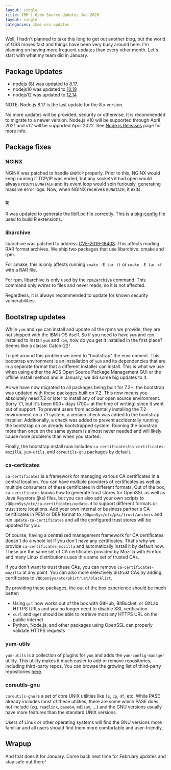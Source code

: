 ```yaml
---
layout: single
title: IBM i Open Source Updates Jan 2020
layout: single
categories: ibmi-oss-updates
---
```


Well, I hadn't planned to take this long to get out another blog, but the world of OSS moves fast and things have been very busy around here. I'm planning on having more frequent updates than every other month. Let's start with what my team did in January.


## Package Updates

- nodejs (8) was updated to [8.17](https://nodejs.org/en/blog/release/v8.17.0/).
- nodejs10 was updated to [10.19](https://nodejs.org/en/blog/release/v10.19.0/)
- nodejs12 was updated to [12.14](https://nodejs.org/en/blog/release/v12.14.0/)

NOTE: Node.js 8.17 is the last update for the 8.x version.

No more updates will be provided, security or otherwise. It is recommended to migrate to a newer version. Node.js v10 will be supported through April 2021 and v12 will be supported April 2022. See [Node.js Releases](https://nodejs.org/en/about/releases) page for more info.

## Package fixes

### NGINX

NGINX was patched to handle `ENDTCP` properly. Prior to this, NGINX would keep running if TCP/IP was ended, but any sockets it had open would always return `EUNATACH` and its event loop would spin furiously, generating massive error logs. Now, when NGINX receives `EUNATACH`, it exits.

### R

R was updated to generate the libR.pc file correctly. This is a [pkg-config](https://www.freedesktop.org/wiki/Software/pkg-config/) file used to build R extensions.

### libarchive

libarchive was patched to address [CVE-2019-18408](https://nvd.nist.gov/vuln/detail/CVE-2019-18408). This affects reading RAR format archives. We ship two packages that use libarchive: cmake and rpm. 

For cmake, this is only affects running `cmake -E tar tf` or `cmake -E tar xf` with a RAR file.

For rpm, libarchive is only used by the `rpm2archive` command. This command only _writes_ to files and never reads, so it is not affected.

Regardless, it is always recommended to update for known security vulnerabilities.

## Bootstrap updates

While `yum` and `rpm` can install and update all the rpms we provide, they are not shipped with the IBM i OS itself. So if you need to have `yum` and `rpm` installed to install `yum` and `rpm`, how do you get it installed in the first place? Seems like a classic Catch-22!

To get around this problem we need to "bootstrap" the environment. This bootstrap environment is an installation of `yum` and its dependencies that are in a separate format that a different installer can install. This is what we use when using either the ACS Open Source Package Management GUI or the offline install method and in January, we did some big updates to it.

As we have now migrated to all packages being built for 7.2+, the bootstrap was updated with these packages built on 7.2. This now means you absolutely need 7.2 or later to install any of our open source environment. Sorry 7.1, but it's been 600+ days (700+ at the time of writing) since it went out of support. To prevent users from accidentally installing the 7.2 environment on a 7.1 system, a version check was added to the bootstrap installer. Additionally, a check was added to prevent accidentally running the bootstrap on an already bootstrapped system. Running the boostrap more than once on the same system is almost never needed and will likely cause more problems than when you started.

Finally, the bootstrap install now includes `ca-certificates`/`ca-certificates-mozilla`, `yum-utils`, and `coreutils-gnu` packages by default.

### ca-certicates

`ca-certificates` is a framework for managing various CA certificates in a central location. You can have multiple providers of certificates as well as multiple consumers of these certificates in different formats. Out of the box, `ca-certificates` knows how to generate trust stores for OpenSSL as well as Java Keystore (jks) files, but you can also add your own scripts to `/QOpenSys/etc/ca-certificates/update.d` to support different formats or trust store locations. Add your own internal or business partner's CA certificates in PEM or DER format to `/QOpenSys/etc/pki/trust/anchors` and run `update-ca-certificates` and all the configured trust stores will be updated for you.

Of course, having a centralized management framework for CA certificates doesn't do a whole lot if you don't have any certificates. That's why we provide `ca-certificates-mozilla` and automatically install it by default now. These are the same set of CA certificates provided by Mozilla with Firefox and many Linux distributions uses this same set of trusted CAs.

If you don't want to trust these CAs, you can remove `ca-certificates-mozilla` at any point. You can also more selectively distrust CAs by adding certificates to `/QOpenSys/etc/pki/trust/blacklist`.

By providing these packages, the out of the box experience should be much better:
- Using `git` now works out of the box with GitHub, BitBucket, or GitLab HTTPS URLs and you no longer need to disable SSL verification
- `curl` and `wget` should be able to retrieve most any HTTPS URL on the public internet
- Python, Node.js, and other packages using OpenSSL can properly validate HTTPS requests


### yum-utils

`yum-utils` is a collection of plugins for `yum` and adds the `yum-config-manager` utility. This utility makes it much easier to add or remove repositories, including third-party repos. You can browse the growing list of third-party repositories [here](https://bitbucket.org/ibmi/opensource/src/master/docs/yum/3RD_PARTY_REPOS.md).


### coreutils-gnu

`coreutils-gnu` is a set of core UNIX utilities like `ls`, `cp`, `df`, etc. While PASE already includes most of these utilities, there are some which PASE does not include (eg. `readlink`, `base64`, `md5sum`, ...) and the GNU versions usually have more features than the standard UNIX versions.

Users of Linux or other operating systems will find the GNU versions more familiar and all users should find them more comfortable and user-friendly.


## Wrapup

And that does it for January. Come back next time for February updates and stay safe out there!